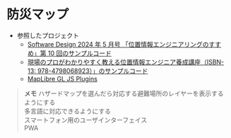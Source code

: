 # 防災マップ
- 参照したプロジェクト
  - [Software Design 2024 年 5 月号 「位置情報エンジニアリングのすすめ」第 10 回のサンプルコード](https://github.com/satoshi7190/sd-2024-5-sample)
  - [現場のプロがわかりやすく教える位置情報エンジニア養成講座（ISBN-13: 978-4798068923）」のサンプルコード](https://github.com/Kanahiro/location-tech-sample-v1)
  - [MapLibre GL JS Plugins](https://maplibre.org/maplibre-gl-js/docs/plugins/)
> **メモ**
> ハザードマップを選んだら対応する避難場所のレイヤーを表示するようにする<br>
> 多言語に対応できるようにする<br>
> スマートフォン用のユーザインターフェイス<br>
> PWA<br>

